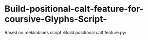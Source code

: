 # Build-positional-calt-feature-for-coursive-Glyphs-Script-
Based on mekkablues script ›Build positional calt feature.py‹
